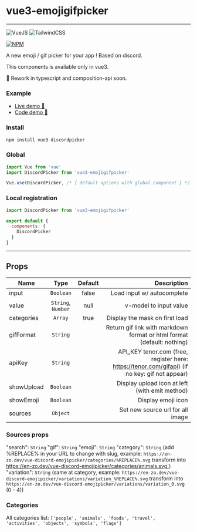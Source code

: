 # vue3-emojigifpicker
____

![VueJS](https://img.shields.io/badge/vuejs-%2335495e.svg?&style=for-the-badge&logo=vue.js&logoColor=%234FC08D)  ![TailwindCSS](https://img.shields.io/badge/tailwindcss-%2338B2AC.svg?&style=for-the-badge&logo=tailwind-css&logoColor=white)

[![NPM](https://nodei.co/npm/vue3-emojigifpicker.png)](https://nodei.co/npm/vue3-emojigifpicker/)

A new emoji / gif picker for your app !
Based on discord.

This components is available only in vue3.

🚧 Rework in typescript and composition-api soon.

### Example
- [Live demo 🎉](https://en-zo.dev/vue3-discordpicker)
- [Code demo 🎈](https://github.com/sikeat7/vue3-discordpicker/blob/master/examples/Index.vue)

### Install
```js
npm install vue3-discordpicker
```

### Global
```js
import Vue from 'vue'
import DiscordPicker from 'vue3-emojigifpicker'

Vue.use(DiscordPicker, /* { default options with global component } */)
```

### Local registration
```js
import DiscordPicker from 'vue3-emojigifpicker'

export default {
  components: {
    DiscordPicker
  }
}
```

____

## Props
| Name   |      Type      |  Default | Description |
|----------|:-------------:|:------:|------:|
| input |    `Boolean`   |   false |  Load input w/ autocomplete |
| value | `String`, `Number` |  null | v-model to input value |
| categories | `Array` |   true | Display the mask on first load |
| gifFormat | `String` |  | Return gif link with markdown format or html format (default: nothing) |
| apiKey | `String` |  | API_KEY tenor.com (free, register here: https://tenor.com/gifapi) (if no key: gif not appear) |
| showUpload | `Boolean` |  | Display upload icon at left (with emit method) |
| showEmoji | `Boolean` |  | Display emoji icon |
| sources | `Object` |  | Set new source url for all image |

### Sources props
"search": `String`
"gif": `String`
"emoji": `String`
"category": `String` (add %REPLACE% in your URL to change with slug, example: `https://en-zo.dev/vue-discord-emojipicker/categories/%REPLACE%.svg` transform into https://en-zo.dev/vue-discord-emojipicker/categories/animals.svg`)
"variation": `String` (same at category, example: `https://en-zo.dev/vue-discord-emojipicker/variations/variation_%REPLACE%.svg` transform into `https://en-zo.dev/vue-discord-emojipicker/variations/variation_0.svg` (0 - 4))

### Categories
All categories list:
`['people', 'animals', 'foods', 'travel', 'activities', 'objects', 'symbols', 'flags']`

